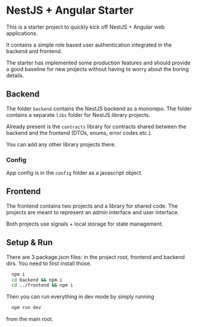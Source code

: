 # NestJS + Angular Starter

This is a starter project to quickly kick off NestJS + Angular web applications.

It contains a simple role based user authentication integrated in the backend and frontend.

The starter has implemented some production features and should provide a good baseline for new projects without having to worry about the boring details.

## Backend

The folder `backend` contains the NestJS backend as a monorepo. The folder contains a separate `libs` folder for NestJS library projects.

Already present is the `contracts` library for contracts shared between the backend and the frontend (DTOs, enums, error codes etc.).

You can add any other library projects there.

### Config

App config is in the `config` folder as a javascript object.

## Frontend

The frontend contains two projects and a library for shared code. 
The projects are meant to represent an admin interface and user interface.

Both projects use signals + local storage for state management.

## Setup & Run

There are 3 package.json files: in the project root, frontend and backend dirs. You need to first install those.

```bash
  npm i
  cd backend && npm i
  cd ../frontend && npm i
```

Then you can run everything in dev mode by simply running 

```bash
  npm run dev
```

from the main root.

